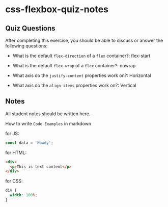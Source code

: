 # css-flexbox-quiz-notes

## Quiz Questions

After completing this exercise, you should be able to discuss or answer the following questions:

- What is the default `flex-direction` of a `flex` container?: flex-start

- What is the default `flex-wrap` of a `flex` container?: nowrap

- What axis do the `justify-content` properties work on?: Horizontal

- What axis do the `align-items` properties work on?: Vertical

## Notes

All student notes should be written here.

How to write `Code Examples` in markdown

for JS:

```javascript
const data = 'Howdy';
```

for HTML:

```html
<div>
  <p>This is text content</p>
</div>
```

for CSS:

```css
div {
  width: 100%;
}
```
